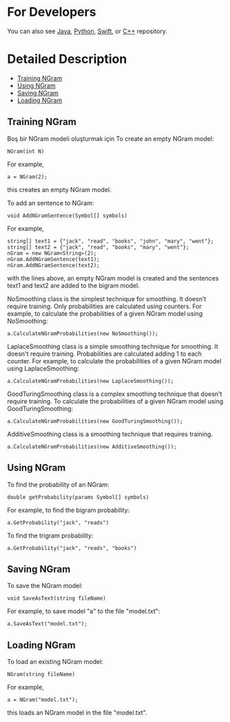 For Developers
============

You can also see [Java](https://github.com/starlangsoftware/NGram), [Python](https://github.com/starlangsoftware/NGram-Py), [Swift](https://github.com/starlangsoftware/NGram-Swift), or [C++](https://github.com/starlangsoftware/NGram-CPP) repository.

Detailed Description
============

+ [Training NGram](#training-ngram)
+ [Using NGram](#using-ngram)
+ [Saving NGram](#saving-ngram)
+ [Loading NGram](#loading-ngram)

## Training NGram
     
Boş bir NGram modeli oluşturmak için
To create an empty NGram model:

	NGram(int N)

For example,

	a = NGram(2);

this creates an empty NGram model.

To add an sentence to NGram:

	void AddNGramSentence(Symbol[] symbols)

For example,

	string[] text1 = {"jack", "read", "books", "john", "mary", "went"};
	string[] text2 = {"jack", "read", "books", "mary", "went"};
	nGram = new NGram<String>(2);
	nGram.AddNGramSentence(text1);
	nGram.AddNGramSentence(text2);

with the lines above, an empty NGram model is created and the sentences text1 and text2 are
added to the bigram model.

NoSmoothing class is the simplest technique for smoothing. It doesn't require training.
Only probabilities are calculated using counters. For example, to calculate the probabilities
of a given NGram model using NoSmoothing:

	a.CalculateNGramProbabilities(new NoSmoothing());

LaplaceSmoothing class is a simple smoothing technique for smoothing. It doesn't require
training. Probabilities are calculated adding 1 to each counter. For example, to calculate
the probabilities of a given NGram model using LaplaceSmoothing:

	a.CalculateNGramProbabilities(new LaplaceSmoothing());

GoodTuringSmoothing class is a complex smoothing technique that doesn't require training.
To calculate the probabilities of a given NGram model using GoodTuringSmoothing:

	a.CalculateNGramProbabilities(new GoodTuringSmoothing());

AdditiveSmoothing class is a smoothing technique that requires training.

	a.CalculateNGramProbabilities(new AdditiveSmoothing());

## Using NGram

To find the probability of an NGram:

	double getProbability(params Symbol[] symbols)

For example, to find the bigram probability:

	a.GetProbability("jack", "reads")

To find the trigram probability:

	a.GetProbability("jack", "reads", "books")

## Saving NGram
    
To save the NGram model:

	void SaveAsText(string fileName)

For example, to save model "a" to the file "model.txt":

	a.SaveAsText("model.txt");              

## Loading NGram            

To load an existing NGram model:

	NGram(string fileName)

For example,

	a = NGram("model.txt");

this loads an NGram model in the file "model.txt".
